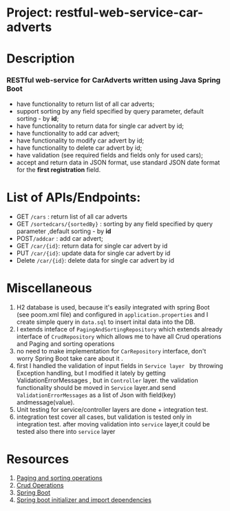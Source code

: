 # Project: restful-web-service-car-adverts

# Description
  
  ###  RESTful web-service for CarAdverts written using Java Spring Boot
* have functionality to return list of all car adverts;
* support sorting by any field specified by query parameter, default sorting - by **id**;
* have functionality to return data for single car advert by id;
* have functionality to add car advert;
* have functionality to modify car advert by id;
* have functionality to delete car advert by id;
* have validation (see required fields and fields only for used cars);
* accept and return data in JSON format, use standard JSON date format for the **first registration** field.


# List of APIs/Endpoints:
   - GET `/cars` : return list of all car adverts
   - GET `/sortedcars/{sortedBy}` : sorting by any field specified by query parameter ,default sorting - by **id**
   - POST`/addcar` :  add car advert;
   - GET `/car/{id}`: return data for single car advert by id
   - PUT `/car/{id}`: update data for single car advert by id
   - Delete `/car/{id}`: delete data for single car advert by id


# Miscellaneous 
   1.  H2 database is used, because it's easily integrated with spring Boot (see poom.xml file) and configured in `application.properties` and I create simple query in `data.sql` to insert inital data into the DB.
   2.  I extends inteface of `PagingAndSortingRepository` which extends already interface of `CrudRepository` which allows me to have all Crud operations and Paging and sorting operations
   3.  no need to make implementation for  `CarRepository` interface, don't worry Spring Boot take care about it .
   4. first I handled the validation of input fields in `Service layer ` by throwing Exception handling, but I modified it lately by getting ValidationErrorMessages , but in `Controller` layer. the validation functionality should be moved in `Service` layer.and send    `ValidationErrorMessages` as a list of Json with field(key) andmessage(value).
   5. Unit testing for service/controller layers are done + integration test.
   6. integration test cover all cases, but validation is tested only in integration test. after moving validation into `service` layer,it could be tested also there into `service` layer


# Resources
 
   1. [Paging and sorting operations](https://docs.spring.io/spring-data/commons/docs/current/api/org/springframework/data/repository/PagingAndSortingRepository.html)
   2. [Crud Operations](https://docs.spring.io/spring-data/commons/docs/current/api/org/springframework/data/repository/CrudRepository.html)
   3. [Spring Boot ](https://spring.io/projects/spring-boot)
   4. [Spring boot initializer  and import dependencies](https://start.spring.io/)
